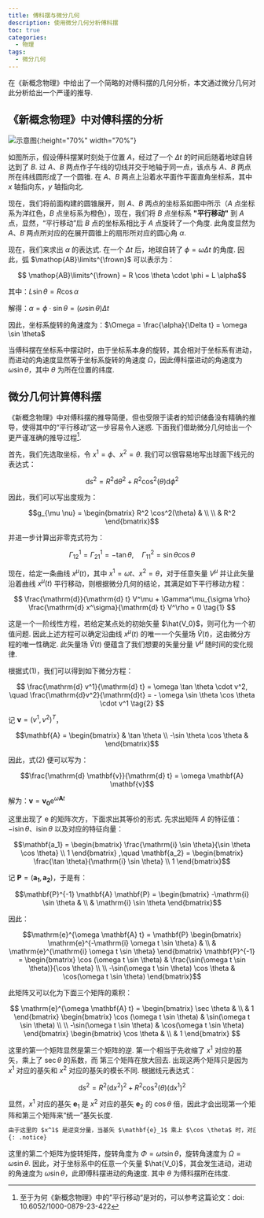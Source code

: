 ```yaml
---
title: 傅科摆与微分几何
description: 使用微分几何分析傅科摆
toc: true 
categories:
  - 物理
tags:
  - 微分几何
---
```


在《新概念物理》中给出了一个简略的对傅科摆的几何分析，本文通过微分几何对此分析给出一个严谨的推导. 

<!-- more -->

## 《新概念物理》中对傅科摆的分析

![示意图](/Cloud/pic/2024-7-5/01.png){:height="70%" width="70%"}

如图所示，假设傅科摆某时刻处于位置 $A$，经过了一个 $\Delta t$ 的时间后随着地球自转达到了 $B$. 过 $A$、$B$ 两点作子午线的切线并交于地轴于同一点，该点与 $A$、$B$ 两点所在纬线圆形成了一个圆锥. 在 $A$、$B$ 两点上沿着水平面作平面直角坐标系，其中 $x$ 轴指向东，$y$ 轴指向北. 

现在，我们将前面构建的圆锥展开，则 $A$、$B$ 两点的坐标系如图中所示（$A$ 点坐标系为洋红色，$B$ 点坐标系为橙色），现在，我们将 $B$ 点坐标系 **"平行移动"** 到 $A$ 点，显然，“平行移动”后 $B$ 点的坐标系相比于 $A$ 点旋转了一个角度. 此角度显然为 $A$、$B$ 两点所对应的在展开圆锥上的扇形所对应的圆心角 $\alpha$. 

现在，我们来求出 $\alpha$ 的表达式. 在一个 $\Delta t$ 后，地球自转了 $\phi = \omega \Delta t$ 的角度. 因此，弧 $\mathop{AB}\limits^{\frown}$ 可以表示为：

$$ \mathop{AB}\limits^{\frown} =  R \cos \theta \cdot \phi = L \alpha$$

其中：$L \sin \theta = R \cos \alpha$

解得：$\alpha = \phi \cdot \sin \theta = (\omega \sin \theta) \Delta t$

因此，坐标系旋转的角速度为：$\Omega = \frac{\alpha}{\Delta t} = \omega \sin \theta$

当傅科摆在坐标系中摆动时，由于坐标系本身的旋转，其会相对于坐标系有进动，而进动的角速度显然等于坐标系旋转的角速度 $\Omega$，因此傅科摆进动的角速度为 $\omega \sin \theta$，其中 $\theta$ 为所在位置的纬度. 

## 微分几何计算傅科摆

《新概念物理》中对傅科摆的推导简便，但也受限于读者的知识储备没有精确的推导，使得其中的“平行移动”这一步容易令人迷惑. 下面我们借助微分几何给出一个更严谨准确的推导过程[^1]. 

[^1]: 至于为何《新概念物理》中的”平行移动“是对的，可以参考这篇论文：doi: 10.6052/1000-0879-23-422

首先，我们先选取坐标，令 $x^1 = \phi$、$x^2 = \theta$. 我们可以很容易地写出球面下线元的表达式：

$$\mathrm{d} s^2 = R^2 \mathrm{d} \theta^2 + R^2 \cos^2(\theta) \mathrm{d} \phi^2$$

因此，我们可以写出度规为：

$$g_{\mu \nu} = \begin{bmatrix}
R^2 \cos^2(\theta) & \\ \\
 & R^2
\end{bmatrix}$$

并进一步计算出非零克式符为：

$$
\Gamma^1_{12} = \Gamma^1_{21} = -\tan \theta, \quad \Gamma^2_{11} = \sin \theta \cos  \theta
$$

现在，给定一条曲线 $x^\mu (t)$，其中 $x^1 = \omega t$、$x^2 = \theta$，对于任意矢量 $V^\mu$ 并让此矢量沿着曲线 $x^\mu(t)$ 平行移动，则根据微分几何的结论，其满足如下平行移动方程：

$$
\frac{\mathrm{d}}{\mathrm{d} t} V^\mu + \Gamma^\mu_{\sigma \rho} \frac{\mathrm{d} x^\sigma}{\mathrm{d} t} V^\rho = 0 \tag{1}
$$

这是一个一阶线性方程，若给定某点处的初始矢量 $\hat{V_0}$，则可化为一个初值问题. 因此上述方程可以确定沿曲线 $x^\mu(t)$ 的唯一一个矢量场 $\hat{V}(t)$，这由微分方程的唯一性确定. 此矢量场 $\hat{V}(t)$ 便蕴含了我们想要的矢量分量 $V^\mu$ 随时间的变化规律. 

 根据式(1)，我们可以得到如下微分方程：

$$
\frac{\mathrm{d} v^1}{\mathrm{d} t} = \omega \tan \theta \cdot v^2, \quad \frac{\mathrm{d}v^2}{\mathrm{d}t} = - \omega \sin \theta \cos \theta \cdot v^1 \tag{2}
$$

记  $\mathbf{v} = (v^1,v^2)^T$，

$$\mathbf{A} = \begin{bmatrix} & \tan \theta \\ -\sin \theta \cos \theta & \end{bmatrix}$$

因此，式(2) 便可以写为：

$$\frac{\mathrm{d} \mathbf{v}}{\mathrm{d} t} = \omega \mathbf{A} \mathbf{v}$$


解为：$\mathbf{v} = \mathbf{v_0} \mathrm{e}^{\omega \mathbf{A} t}$

这里出现了 $\mathrm{e}$ 的矩阵次方，下面求出其等价的形式. 先求出矩阵 $A$ 的特征值：$-\mathrm{i} \sin \theta$、$\mathrm{i} \sin \theta$ 以及对应的特征向量：

$$\mathbf{a_1} = \begin{bmatrix}
\frac{\mathrm{i} \sin \theta}{\sin \theta \cos \theta} \\ 1
\end{bmatrix} ,\quad 
\mathbf{a_2} = \begin{bmatrix}
\frac{\tan \theta}{\mathrm{i} \sin \theta} \\ 1
\end{bmatrix}$$

记 $\mathbf{P} = (\mathbf{a_1},\mathbf{a_2})$，于是有：

$$\mathbf{P}^{-1} \mathbf{A} \mathbf{P} = \begin{bmatrix}
-\mathrm{i} \sin \theta & \\ & \mathrm{i} \sin \theta
\end{bmatrix}$$

因此：

$$\mathrm{e}^{\omega \mathbf{A} t} = \mathbf{P} \begin{bmatrix}
\mathrm{e}^{-\mathrm{i} \omega t \sin \theta} & \\ & \mathrm{e}^{\mathrm{i} \omega t \sin \theta}
\end{bmatrix} \mathbf{P}^{-1} = \begin{bmatrix}
\cos (\omega t \sin \theta) & \frac{\sin(\omega t \sin \theta)}{\cos \theta} \\ \\
-\sin(\omega t \sin \theta) \cos \theta & \cos(\omega t \sin \theta)
\end{bmatrix}$$

此矩阵又可以化为下面三个矩阵的乘积：

$$
\mathrm{e}^{\omega \mathbf{A} t} = \begin{bmatrix}
\sec \theta & \\ & 1
\end{bmatrix} \begin{bmatrix}
\cos (\omega t \sin \theta) & \sin(\omega t \sin \theta) \\ \\
-\sin(\omega t \sin \theta) & \cos(\omega t \sin \theta) 
\end{bmatrix} \begin{bmatrix}
\cos \theta & \\ & 1
\end{bmatrix}
$$

这里的第一个矩阵显然是第三个矩阵的逆. 第一个相当于先收缩了 $x^1$ 对应的基矢，乘上了 $\sec \theta$ 的系数，而 第三个矩阵在放大回去. 出现这两个矩阵只是因为 $x^1$ 对应的基矢和 $x^2$ 对应的基矢的模长不同. 根据线元表达式：

$$\mathrm{d} s^2 = R^2 \left(\mathrm{d} x^2 \right)^2 + R^2 \cos^2(\theta) \left( \mathrm{d} x^1 \right)^2$$

显然，$x^1$ 对应的基矢 $\mathbf{e}_1$ 是 $x^2$ 对应的基矢 $\mathbf{e}_2$ 的 $\cos \theta$ 倍，因此才会出现第一个矩阵和第三个矩阵来“统一”基矢长度. 

```markdown
由于这里的 $x^1$ 是逆变分量，当基矢 $\mathbf{e}_1$ 乘上 $\cos \theta$ 时，对应的 $x^1$ 会乘上 $\sec \theta$. 
{: .notice}
```

这里的第二个矩阵为旋转矩阵，旋转角度为 $\Phi = \omega t \sin \theta$，旋转角速度为 $\Omega = \omega \sin \theta$. 因此，对于坐标系中的任意一个矢量 $\hat{V_0}$，其会发生进动，进动的角速度为 $\omega \sin \theta$，此即傅科摆进动的角速度. 其中 $\theta$ 为傅科摆所在纬度. 


